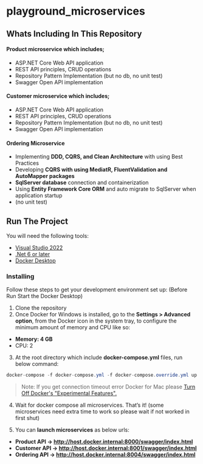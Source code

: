 # playground_microservices

## Whats Including In This Repository

#### Product microservice which includes; 
* ASP.NET Core Web API application 
* REST API principles, CRUD operations
* Repository Pattern Implementation (but no db, no unit test)
* Swagger Open API implementation

#### Customer microservice which includes; 
* ASP.NET Core Web API application 
* REST API principles, CRUD operations
* Repository Pattern Implementation (but no db, no unit test)
* Swagger Open API implementation

#### Ordering Microservice
* Implementing **DDD, CQRS, and Clean Architecture** with using Best Practices
* Developing **CQRS with using MediatR, FluentValidation and AutoMapper packages**
* **SqlServer database** connection and containerization
* Using **Entity Framework Core ORM** and auto migrate to SqlServer when application startup
* (no unit test)
	
## Run The Project
You will need the following tools:

* [Visual Studio 2022](https://visualstudio.microsoft.com/downloads/)
* [.Net 6 or later](https://dotnet.microsoft.com/download/dotnet-core/6)
* [Docker Desktop](https://www.docker.com/products/docker-desktop)

### Installing
Follow these steps to get your development environment set up: (Before Run Start the Docker Desktop)
1. Clone the repository
2. Once Docker for Windows is installed, go to the **Settings > Advanced option**, from the Docker icon in the system tray, to configure the minimum amount of memory and CPU like so:
* **Memory: 4 GB**
* CPU: 2
3. At the root directory which include **docker-compose.yml** files, run below command:
```csharp
docker-compose -f docker-compose.yml -f docker-compose.override.yml up -d
```

>Note: If you get connection timeout error Docker for Mac please [Turn Off Docker's "Experimental Features".](https://github.com/aspnetrun/run-aspnetcore-microservices/issues/33)

4. Wait for docker compose all microservices. That’s it! (some microservices need extra time to work so please wait if not worked in first shut)

5. You can **launch microservices** as below urls:

* **Product API -> http://host.docker.internal:8000/swagger/index.html**
* **Customer API -> http://host.docker.internal:8001/swagger/index.html**
* **Ordering API -> http://host.docker.internal:8004/swagger/index.html**




